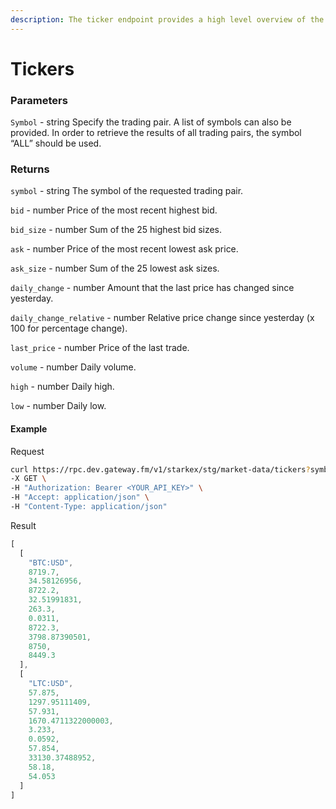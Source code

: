 ```yaml
---
description: The ticker endpoint provides a high level overview of the state of the market for a specified pairs. It shows the current best bid and ask, the last traded price, as well as information on the daily volume and price movement over the last day.
---
```


# Tickers

### **Parameters**

`Symbol` - string
Specify the trading pair. A list of symbols can also be provided. In order to retrieve the results of all trading pairs, the symbol “ALL” should be used.

### **Returns**

`symbol` - string
The symbol of the requested trading pair.

`bid` - number
Price of the most recent highest bid.

`bid_size` - number
Sum of the 25 highest bid sizes.

`ask` - number
Price of the most recent lowest ask price.

`ask_size` - number
Sum of the 25 lowest ask sizes.

`daily_change` - number
Amount that the last price has changed since yesterday.

`daily_change_relative` - number
Relative price change since yesterday (x 100 for percentage change).

`last_price` - number
Price of the last trade.

`volume` - number
Daily volume.

`high` - number
Daily high.

`low` - number
Daily low.

#### **Example**

Request

```bash
curl https://rpc.dev.gateway.fm/v1/starkex/stg/market-data/tickers?symbols=ETH:USDT \
-X GET \
-H "Authorization: Bearer <YOUR_API_KEY>" \
-H "Accept: application/json" \
-H "Content-Type: application/json"
```


Result

```javascript
[
  [
    "BTC:USD",
    8719.7,
    34.58126956,
    8722.2,
    32.51991831,
    263.3,
    0.0311,
    8722.3,
    3798.87390501,
    8750,
    8449.3
  ],
  [
    "LTC:USD",
    57.875,
    1297.95111409,
    57.931,
    1670.4711322000003,
    3.233,
    0.0592,
    57.854,
    33130.37488952,
    58.18,
    54.053
  ]
]
```
